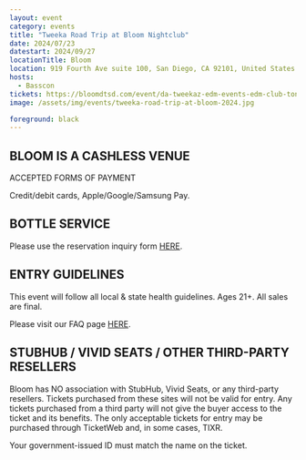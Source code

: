 ```yaml
---
layout: event
category: events
title: "Tweeka Road Trip at Bloom Nightclub"
date: 2024/07/23
datestart: 2024/09/27
locationTitle: Bloom
location: 919 Fourth Ave suite 100, San Diego, CA 92101, United States
hosts:
  - Basscon
tickets: https://bloomdtsd.com/event/da-tweekaz-edm-events-edm-club-tonight-2024-sep-27-near-me-san-diego/
image: /assets/img/events/tweeka-road-trip-at-bloom-2024.jpg

foreground: black
---
```


## BLOOM IS A CASHLESS VENUE

ACCEPTED FORMS OF PAYMENT

Credit/debit cards, Apple/Google/Samsung Pay.

## BOTTLE SERVICE

Please use the reservation inquiry form [HERE](https://bloomdtsd.com/vip/).

## ENTRY GUIDELINES

This event will follow all local & state health guidelines. Ages 21+. All sales are final.

Please visit our FAQ page [HERE](https://bloomdtsd.com/faq/).

## STUBHUB / VIVID SEATS / OTHER THIRD-PARTY RESELLERS

Bloom has NO association with StubHub, Vivid Seats, or any third-party resellers. Tickets purchased from these sites will not be valid for entry. Any tickets purchased from a third party will not give the buyer access to the ticket and its benefits. The only acceptable tickets for entry may be purchased through TicketWeb and, in some cases, TIXR.

Your government-issued ID must match the name on the ticket.